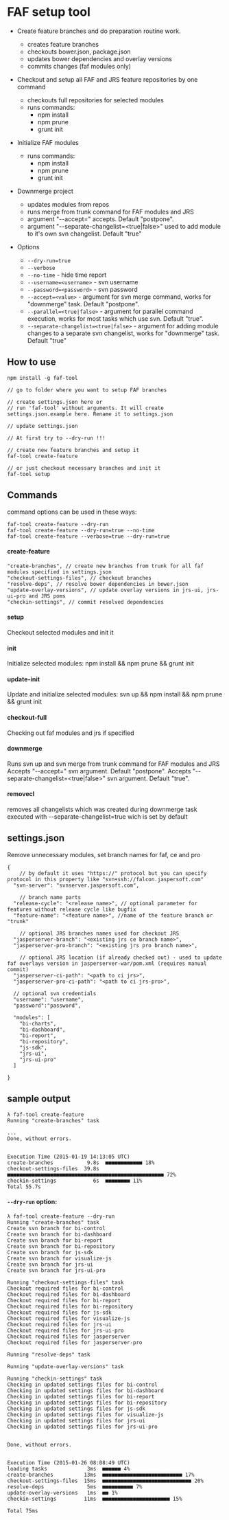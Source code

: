 # FAF setup tool

- Create feature branches and do preparation routine work.
    - creates feature branches
    - checkouts bower.json, package.json
    - updates bower dependencies and overlay versions
    - commits changes (faf modules only)
- Checkout and setup all FAF and JRS feature repositories by one command
    - checkouts full repositories for selected modules
    - runs commands:
        - npm install
        - npm prune
        - grunt init
- Initialize FAF modules
    - runs commands:
        - npm install
        - npm prune
        - grunt init
- Downmerge project
    - updates modules from repos
    - runs merge from trunk command for FAF modules and JRS
    - argument "--accept=<value>" accepts. Default "postpone".
    - argument "--separate-changelist=<true|false>" used to add module to it's own svn changelist. Default "true"


- Options
    - `--dry-run=true`
    - `--verbose`
    - `--no-time` - hide time report
    - `--username=<username>` - svn username
    - `--password=<password>` - svn password
    - `--accept=<value>` - argument for svn merge command, works for "downmerge" task. Default "postpone".
    - `--parallel=<true|false>` - argument for parallel command execution, works for most tasks which use svn. Default "true".
    - `--separate-changelist=<true|false>` - argument for adding module changes to a separate svn changelist, works for "downmerge" task. Default "true"

## How to use

```
npm install -g faf-tool

// go to folder where you want to setup FAF branches

// create settings.json here or
// run 'faf-tool' without arguments. It will create settings.json.example here. Rename it to settings.json

// update settings.json

// At first try to --dry-run !!!

// create new feature branches and setup it
faf-tool create-feature

// or just checkout necessary branches and init it
faf-tool setup
```

## Commands

command options can be used in these ways:
```
faf-tool create-feature --dry-run
faf-tool create-feature --dry-run=true --no-time
faf-tool create-feature --verbose=true --dry-run=true
```

#### create-feature

```
"create-branches", // create new branches from trunk for all faf modules specified in settings.json
"checkout-settings-files", // checkout branches
"resolve-deps", // resolve bower dependencies in bower.json
"update-overlay-versions", // update overlay versions in jrs-ui, jrs-ui-pro and JRS poms
"checkin-settings", // commit resolved dependencies
```

#### setup
Checkout selected modules and init it

#### init
Initialize selected modules: npm install && npm prune && grunt init

#### update-init
Update and initialize selected modules: svn up && npm install && npm prune && grunt init

#### checkout-full
Checking out faf modules and jrs if specified

#### downmerge
Runs svn up and svn merge from trunk command for FAF modules and JRS
Accepts "--accept=<value>" svn argument. Default "postpone".
Accepts "--separate-changelist=<true|false>" svn argument. Default "true".

#### removecl
removes all changelists which was created during downmerge task
executed with --separate-changelist=true wich is set by default


## settings.json
Remove unnecessary modules, set branch names for faf, ce and pro
```
{
    // by default it uses "https://" protocol but you can specify protocol in this property like "svn+ssh://falcon.jaspersoft.com"
  "svn-server": "svnserver.jaspersoft.com",

    // branch name parts
  "release-cycle": "<release name>", // optional parameter for features without release cycle like bugfix
  "feature-name": "<feature name>", //name of the feature branch or "trunk"

    // optional JRS branches names used for checkout JRS
  "jasperserver-branch": "<existing jrs ce branch name>",
  "jasperserver-pro-branch": "<existing jrs pro branch name>",

    // optional JRS location (if already checked out) - used to update faf overlays version in jasperserver-war/pom.xml (requires manual commit)
  "jasperserver-ci-path": "<path to ci jrs>",
  "jasperserver-pro-ci-path": "<path to ci jrs-pro>",

  // optional svn credentials
  "username": "username",
  "password":"password",

  "modules": [
    "bi-charts",
    "bi-dashboard",
    "bi-report",
    "bi-repository",
    "js-sdk",
    "jrs-ui",
    "jrs-ui-pro"
  ]

}
```

## sample output

```
λ faf-tool create-feature
Running "create-branches" task

...
Done, without errors.


Execution Time (2015-01-19 14:13:05 UTC)
create-branches           9.8s  ■■■■■■■■■■■■ 18%
checkout-settings-files  39.8s  ■■■■■■■■■■■■■■■■■■■■■■■■■■■■■■■■■■■■■■■■■■■■■■■■■■■ 72%
checkin-settings            6s  ■■■■■■■■ 11%
Total 55.7s
```

#### `--dry-run` option:

```
λ faf-tool create-feature --dry-run
Running "create-branches" task
Create svn branch for bi-control
Create svn branch for bi-dashboard
Create svn branch for bi-report
Create svn branch for bi-repository
Create svn branch for js-sdk
Create svn branch for visualize-js
Create svn branch for jrs-ui
Create svn branch for jrs-ui-pro

Running "checkout-settings-files" task
Checkout required files for bi-control
Checkout required files for bi-dashboard
Checkout required files for bi-report
Checkout required files for bi-repository
Checkout required files for js-sdk
Checkout required files for visualize-js
Checkout required files for jrs-ui
Checkout required files for jrs-ui-pro
Checkout required files for jasperserver
Checkout required files for jasperserver-pro

Running "resolve-deps" task

Running "update-overlay-versions" task

Running "checkin-settings" task
Checking in updated settings files for bi-control
Checking in updated settings files for bi-dashboard
Checking in updated settings files for bi-report
Checking in updated settings files for bi-repository
Checking in updated settings files for js-sdk
Checking in updated settings files for visualize-js
Checking in updated settings files for jrs-ui
Checking in updated settings files for jrs-ui-pro


Done, without errors.


Execution Time (2015-01-26 08:08:49 UTC)
loading tasks             3ms  ■■■■■■ 4%
create-branches          13ms  ■■■■■■■■■■■■■■■■■■■■■■■■■■ 17%
checkout-settings-files  15ms  ■■■■■■■■■■■■■■■■■■■■■■■■■■■■■ 20%
resolve-deps              5ms  ■■■■■■■■■■ 7%
update-overlay-versions   1ms  ■■ 1%
checkin-settings         11ms  ■■■■■■■■■■■■■■■■■■■■■■ 15%

Total 75ms

```
